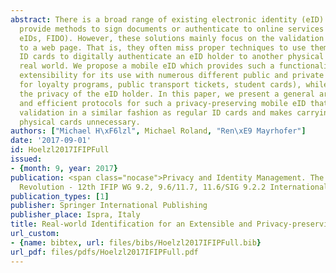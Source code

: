 ```yaml
---
abstract: There is a broad range of existing electronic identity (eID) systems which
  provide methods to sign documents or authenticate to online services (e.g. governmental
  eIDs, FIDO). However, these solutions mainly focus on the validation of an identity
  to a web page. That is, they often miss proper techniques to use them as regular
  ID cards to digitally authenticate an eID holder to another physical person in the
  real world. We propose a mobile eID which provides such a functionality and enables
  extensibility for its use with numerous different public and private services (e.g.
  for loyalty programs, public transport tickets, student cards), while protecting
  the privacy of the eID holder. In this paper, we present a general architecture
  and efficient protocols for such a privacy-preserving mobile eID that allows identity
  validation in a similar fashion as regular ID cards and makes carrying around various
  physical cards unnecessary.
authors: ["Michael H\xF6lzl", Michael Roland, "Ren\xE9 Mayrhofer"]
date: '2017-09-01'
id: Hoelzl2017IFIPFull
issued:
- {month: 9, year: 2017}
publication: <span class="nocase">Privacy and Identity Management. The Smart World
  Revolution - 12th IFIP WG 9.2, 9.6/11.7, 11.6/SIG 9.2.2 International Summer School</span>
publication_types: [1]
publisher: Springer International Publishing
publisher_place: Ispra, Italy
title: Real-world Identification for an Extensible and Privacy-preserving Mobile eID
url_custom:
- {name: bibtex, url: files/bibs/Hoelzl2017IFIPFull.bib}
url_pdf: files/pdfs/Hoelzl2017IFIPFull.pdf
---
```

